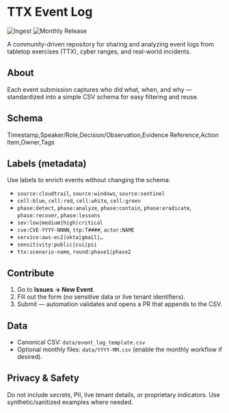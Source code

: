 # TTX Event Log

![Ingest](https://github.com/<you>/ttx-event-log/actions/workflows/ingest-issue.yml/badge.svg)
![Monthly Release](https://github.com/<you>/ttx-event-log/actions/workflows/monthly-release.yml/badge.svg)


A community-driven repository for sharing and analyzing event logs from tabletop exercises (TTX), cyber ranges, and real-world incidents.

## About
Each event submission captures who did what, when, and why — standardized into a simple CSV schema for easy filtering and reuse.

## Schema
Timestamp,Speaker/Role,Decision/Observation,Evidence Reference,Action Item,Owner,Tags

## Labels (metadata)
Use labels to enrich events without changing the schema:
- `source:cloudtrail`, `source:windows`, `source:sentinel`
- `cell:blue`, `cell:red`, `cell:white`, `cell:green`
- `phase:detect`, `phase:analyze`, `phase:contain`, `phase:eradicate`, `phase:recover`, `phase:lessons`
- `sev:low|medium|high|critical`
- `cve:CVE-YYYY-NNNN`, `ttp:T####`, `actor:NAME`
- `service:aws-ec2|okta|gmail|…`
- `sensitivity:public|cui|pii`
- `ttx:scenario-name`, `round:phase1|phase2`

## Contribute
1. Go to **Issues → New Event**.
2. Fill out the form (no sensitive data or live tenant identifiers).
3. Submit — automation validates and opens a PR that appends to the CSV.

## Data
- Canonical CSV: `data/event_log_template.csv`
- Optional monthly files: `data/YYYY-MM.csv` (enable the monthly workflow if desired).

## Privacy & Safety
Do not include secrets, PII, live tenant details, or proprietary indicators. Use synthetic/sanitized examples where needed.
